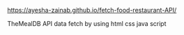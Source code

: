 https://ayesha-zainab.github.io/fetch-food-restaurant-API/

TheMealDB API data fetch by using html css java script
